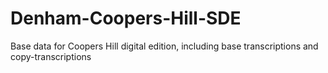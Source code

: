 # Denham-Coopers-Hill-SDE
Base data for Coopers Hill digital edition, including base transcriptions and copy-transcriptions
